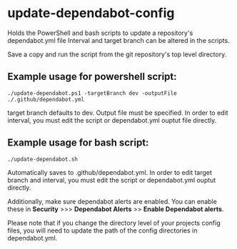 # update-dependabot-config
Holds the PowerShell and bash scripts to update a repository's dependabot.yml file
Interval and target branch can be altered in the scripts.

Save a copy and run the script from the git repository's top level directory.

## Example usage for powershell script:
```
./update-dependabot.ps1 -targetBranch dev -outputFile ./.github/dependabot.yml
```
target branch defaults to dev. Output file must be specified. In order to edit interval, you must edit the script or dependabot.yml ouptut file directly.

## Example usage for bash script:
```
./update-dependabot.sh
```
Automatically saves to .github/dependabot.yml. In order to edit target branch and interval, you must edit the script or dependabot.yml ouptut directly.

Additionally, make sure dependabot alerts are enabled. You can enable these in **Security** >>> **Dependabot Alerts** >> **Enable Dependabot alerts**.

Please note that if you change the directory level of your projects config files, you will need to update the path of the config directories in dependabot.yml.

